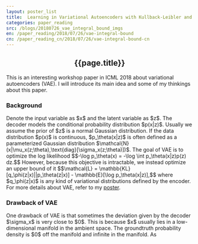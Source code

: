 ```yaml
---
layout: poster_list
title: 	Learning in Variational Autoencoders with Kullback-Leibler and Renyi Integral Bounds
categories: paper_reading
src: /blogs/20180726_vae_integral_bound_imgs
en: /paper_reading/2018/07/26/vae-integral-bound
cn: /paper_reading_cn/2018/07/26/vae-integral-bound-cn
---
```


<h2 align="center">{{page.title}}</h2>
<p>This is an interesting workshop paper in ICML 2018 about variational autoencoders (VAE). I will introduce its main idea and some of my thinkings about this paper.</p> 

<h3>Background</h3>
<p>Denote the input variable as $x$ and the latent variable as $z$. The decoder models the conditional probability distribution $p(x|z)$. Usually we assume the prior of $z$ is a normal Gaussian distribution. If the data distribution $p(x)$ is continuous, $p_\theta(x|z)$ is often defined as a parameterized Gaussian distribution $\mathcal{N}(x|\mu_x(z;\theta),\text{diag}[\sigma_x(z;\theta)])$. The goal of VAE is to optimize the log likelihood
$$-\log p_\theta(x) = -\log \int p_\theta(x|z)p(z) dz.$$
However, because this objective is intractable, we instead optimize an upper bound of it
$$\mathcal{L} = \mathbb{KL}[q_\phi(z|x)||p_\theta(z|x)] - \mathbb{E}[\log p_\theta(x|z)],$$
where $q_\phi(z|x)$ is any kind of variational distributions defined by the encoder. For more details about VAE, refer to my <a href="/paper_reading/2018/07/25/vae">poster</a>.</p>

<h3>Drawback of VAE</h3>
<p>One drawback of VAE is that sometimes the deviation given by the decoder $\sigma_x$ is very close to $0$. This is because $x$ usually lies in a low-dimensional manifold in the ambient space. The groundtruth probability density is $0$ off the manifold and infinite in the manifold. As </p>